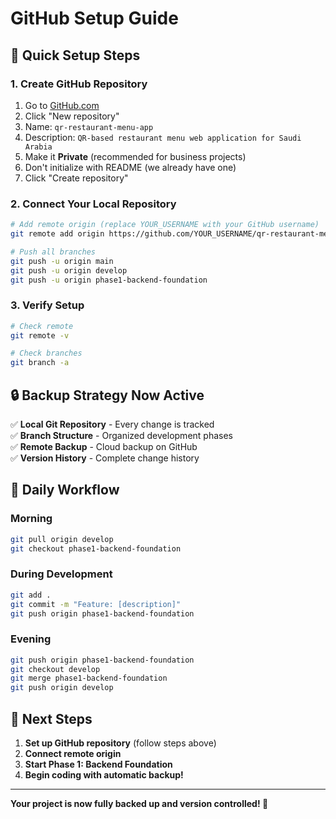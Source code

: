 # GitHub Setup Guide

## 🚀 Quick Setup Steps

### 1. Create GitHub Repository
1. Go to [GitHub.com](https://github.com)
2. Click "New repository"
3. Name: `qr-restaurant-menu-app`
4. Description: `QR-based restaurant menu web application for Saudi Arabia`
5. Make it **Private** (recommended for business projects)
6. Don't initialize with README (we already have one)
7. Click "Create repository"

### 2. Connect Your Local Repository
```bash
# Add remote origin (replace YOUR_USERNAME with your GitHub username)
git remote add origin https://github.com/YOUR_USERNAME/qr-restaurant-menu-app.git

# Push all branches
git push -u origin main
git push -u origin develop
git push -u origin phase1-backend-foundation
```

### 3. Verify Setup
```bash
# Check remote
git remote -v

# Check branches
git branch -a
```

## 🔒 Backup Strategy Now Active

✅ **Local Git Repository** - Every change is tracked  
✅ **Branch Structure** - Organized development phases  
✅ **Remote Backup** - Cloud backup on GitHub  
✅ **Version History** - Complete change history  

## 📱 Daily Workflow

### Morning
```bash
git pull origin develop
git checkout phase1-backend-foundation
```

### During Development
```bash
git add .
git commit -m "Feature: [description]"
git push origin phase1-backend-foundation
```

### Evening
```bash
git push origin phase1-backend-foundation
git checkout develop
git merge phase1-backend-foundation
git push origin develop
```

## 🎯 Next Steps

1. **Set up GitHub repository** (follow steps above)
2. **Connect remote origin**
3. **Start Phase 1: Backend Foundation**
4. **Begin coding with automatic backup!**

---
**Your project is now fully backed up and version controlled! 🎉**

